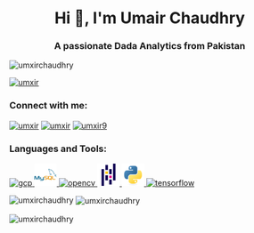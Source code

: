 

<h1 align="center">Hi 👋, I'm Umair Chaudhry</h1>
<h3 align="center">A passionate Dada Analytics from Pakistan</h3>


<!-- <img align="right" alt="Coding" width="400" src="  "> -->


<p align="left"> <img src="https://komarev.com/ghpvc/?username=umxirchaudhry&label=Profile%20views&color=0e75b6&style=flat" alt="umxirchaudhry" /> </p>

<p align="left"> <a href="https://twitter.com/umxir" target="blank"><img src="https://img.shields.io/twitter/follow/umxir?logo=twitter&style=for-the-badge" alt="umxir" /></a> </p>

<h3 align="left">Connect with me:</h3>
<p align="left">
<a href="https://twitter.com/umxir" target="blank"><img align="center" src="https://raw.githubusercontent.com/rahuldkjain/github-profile-readme-generator/master/src/images/icons/Social/twitter.svg" alt="umxir" height="30" width="40" /></a>
<a href="https://linkedin.com/in/umxir" target="blank"><img align="center" src="https://raw.githubusercontent.com/rahuldkjain/github-profile-readme-generator/master/src/images/icons/Social/linked-in-alt.svg" alt="umxir" height="30" width="40" /></a>
<a href="https://kaggle.com/umxir9" target="blank"><img align="center" src="https://raw.githubusercontent.com/rahuldkjain/github-profile-readme-generator/master/src/images/icons/Social/kaggle.svg" alt="umxir9" height="30" width="40" /></a>
</p>

<h3 align="left">Languages and Tools:</h3>
<p align="left"> <a href="https://cloud.google.com" target="_blank" rel="noreferrer"> <img src="https://www.vectorlogo.zone/logos/google_cloud/google_cloud-icon.svg" alt="gcp" width="40" height="40"/> </a> <a href="https://www.mysql.com/" target="_blank" rel="noreferrer"> <img src="https://raw.githubusercontent.com/devicons/devicon/master/icons/mysql/mysql-original-wordmark.svg" alt="mysql" width="40" height="40"/> </a> <a href="https://opencv.org/" target="_blank" rel="noreferrer"> <img src="https://www.vectorlogo.zone/logos/opencv/opencv-icon.svg" alt="opencv" width="40" height="40"/> </a> <a href="https://pandas.pydata.org/" target="_blank" rel="noreferrer"> <img src="https://raw.githubusercontent.com/devicons/devicon/2ae2a900d2f041da66e950e4d48052658d850630/icons/pandas/pandas-original.svg" alt="pandas" width="40" height="40"/> </a> <a href="https://www.python.org" target="_blank" rel="noreferrer"> <img src="https://raw.githubusercontent.com/devicons/devicon/master/icons/python/python-original.svg" alt="python" width="40" height="40"/> </a> <a href="https://www.tensorflow.org" target="_blank" rel="noreferrer"> <img src="https://www.vectorlogo.zone/logos/tensorflow/tensorflow-icon.svg" alt="tensorflow" width="40" height="40"/> </a> </p>

<p><img align="left" src="https://github-readme-stats.vercel.app/api/top-langs?username=umxirchaudhry&show_icons=true&locale=en&layout=compact" alt="umxirchaudhry" /></p>

<p>&nbsp;<img align="center" src="https://github-readme-stats.vercel.app/api?username=umxirchaudhry&show_icons=true&locale=en" alt="umxirchaudhry" /></p>

<p><img align="center" src="https://github-readme-streak-stats.herokuapp.com/?user=umxirchaudhry&" alt="umxirchaudhry" /></p>
